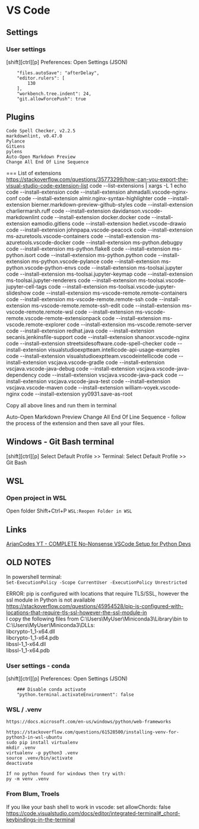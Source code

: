 # VS Code

## Settings

### User settings

[shift][ctrl][p] Preferences: Open Settings (JSON)
```
    "files.autoSave": "afterDelay",
    "editor.rulers": [
        130
    ],
    "workbench.tree.indent": 24,
    "git.allowForcePush": true
```

## Plugins

```
Code Spell Checker, v2.2.5
markdownlint, v0.47.0
Pylance
GitLens
pylens
Auto-Open Markdown Preview
Change All End Of Line Sequence
```

=== List of extensions
    https://stackoverflow.com/questions/35773299/how-can-you-export-the-visual-studio-code-extension-list
    code --list-extensions | xargs -L 1 echo code --install-extension
code --install-extension ahmadalli.vscode-nginx-conf
code --install-extension almir.nginx-syntax-highlighter
code --install-extension bierner.markdown-preview-github-styles
code --install-extension charliermarsh.ruff
code --install-extension davidanson.vscode-markdownlint
code --install-extension docker.docker
code --install-extension eamodio.gitlens
code --install-extension hediet.vscode-drawio
code --install-extension johnpapa.vscode-peacock
code --install-extension ms-azuretools.vscode-containers
code --install-extension ms-azuretools.vscode-docker
code --install-extension ms-python.debugpy
code --install-extension ms-python.flake8
code --install-extension ms-python.isort
code --install-extension ms-python.python
code --install-extension ms-python.vscode-pylance
code --install-extension ms-python.vscode-python-envs
code --install-extension ms-toolsai.jupyter
code --install-extension ms-toolsai.jupyter-keymap
code --install-extension ms-toolsai.jupyter-renderers
code --install-extension ms-toolsai.vscode-jupyter-cell-tags
code --install-extension ms-toolsai.vscode-jupyter-slideshow
code --install-extension ms-vscode-remote.remote-containers
code --install-extension ms-vscode-remote.remote-ssh
code --install-extension ms-vscode-remote.remote-ssh-edit
code --install-extension ms-vscode-remote.remote-wsl
code --install-extension ms-vscode-remote.vscode-remote-extensionpack
code --install-extension ms-vscode.remote-explorer
code --install-extension ms-vscode.remote-server
code --install-extension redhat.java
code --install-extension secanis.jenkinsfile-support
code --install-extension shanoor.vscode-nginx
code --install-extension streetsidesoftware.code-spell-checker
code --install-extension visualstudioexptteam.intellicode-api-usage-examples
code --install-extension visualstudioexptteam.vscodeintellicode
code --install-extension vscjava.vscode-gradle
code --install-extension vscjava.vscode-java-debug
code --install-extension vscjava.vscode-java-dependency
code --install-extension vscjava.vscode-java-pack
code --install-extension vscjava.vscode-java-test
code --install-extension vscjava.vscode-maven
code --install-extension william-voyek.vscode-nginx
code --install-extension yy0931.save-as-root

Copy all above lines and run them in terminal


Auto-Open Markdown Preview
Change All End Of Line Sequence - follow the process of the extension and then save all your files.




## Windows - Git Bash terminal

[shift][ctrl][p] Select Default Profile >> Terminal: Select Default Profile >> Git Bash

## WSL

### Open project in WSL

Open folder
Shift+Ctrl+P ```WSL:Reopen Folder in WSL```

## Links

[ArjanCodes YT - COMPLETE No-Nonsense VSCode Setup for Python Devs](https://www.youtube.com/watch?v=PwGKhvqJCQM)

## OLD NOTES

In powershell terminal:<br>
```Set-ExecutionPolicy -Scope CurrentUser -ExecutionPolicy Unrestricted```

ERROR: pip is configured with locations that require TLS/SSL, however the ssl module in Python is not available<br>
https://stackoverflow.com/questions/45954528/pip-is-configured-with-locations-that-require-tls-ssl-however-the-ssl-module-in<br>
I copy the following files from C:\Users\MyUser\Miniconda3\Library\bin to C:\Users\MyUser\Miniconda3\DLLs:<br>
libcrypto-1_1-x64.dll<br>
libcrypto-1_1-x64.pdb<br>
libssl-1_1-x64.dll<br>
libssl-1_1-x64.pdb<br>

### User settings - conda
[shift][ctrl][p] Preferences: Open Settings (JSON)
```
	### Disable conda activate
	"python.terminal.activateEnvironment": false
```

### WSL / .venv
    https://docs.microsoft.com/en-us/windows/python/web-frameworks
        
    https://stackoverflow.com/questions/61528500/installing-venv-for-python3-in-wsl-ubuntu
    sudo pip install virtualenv
    mkdir .venv
    virtualenv -p python3 .venv
    source .venv/bin/activate
    deactivate

    If no python found for windows then try with:
    py -m venv .venv

### From Blum, Troels 
If you like your bash shell to work in vscode: set allowChords: false 
https://code.visualstudio.com/docs/editor/integrated-terminal#_chord-keybindings-in-the-terminal  

